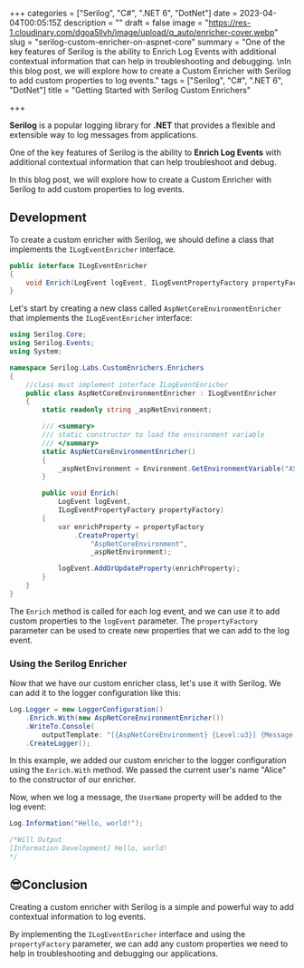 +++
categories = ["Serilog", "C#", ".NET 6", "DotNet"]
date = 2023-04-04T00:05:15Z
description = ""
draft = false
image = "https://res-1.cloudinary.com/dgoa5llvh/image/upload/q_auto/enricher-cover.webp"
slug = "serilog-custom-enricher-on-aspnet-core"
summary = "One of the key features of Serilog is the ability to Enrich Log Events with additional contextual information that can help in troubleshooting and debugging. \nIn this blog post, we will explore how to create a Custom Enricher with Serilog to add custom properties to log events."
tags = ["Serilog", "C#", ".NET 6", "DotNet"]
title = "Getting Started with Serilog Custom Enrichers"

+++


**Serilog** is a popular logging library for **.NET** that provides a flexible and extensible way to log messages from applications.

One of the key features of Serilog is the ability to **Enrich Log Events** with additional contextual information that can help troubleshoot and debug.

In this blog post, we will explore how to create a Custom Enricher with Serilog to add custom properties to log events.

## Development

To create a custom enricher with Serilog, we should define a class that implements the `ILogEventEnricher` interface.

```csharp
public interface ILogEventEnricher
{
    void Enrich(LogEvent logEvent, ILogEventPropertyFactory propertyFactory);
}
```

Let's start by creating a new class called `AspNetCoreEnvironmentEnricher` that implements the `ILogEventEnricher` interface:

```csharp
using Serilog.Core;
using Serilog.Events;
using System;

namespace Serilog.Labs.CustomEnrichers.Enrichers
{
    //class must implement interface ILogEventEnricher
    public class AspNetCoreEnvironmentEnricher : ILogEventEnricher
    {
        static readonly string _aspNetEnvironment;

        /// <summary>
        /// static constructor to load the environment variable
        /// </summary>
        static AspNetCoreEnvironmentEnricher()
        {
            _aspNetEnvironment = Environment.GetEnvironmentVariable("ASPNETCORE_ENVIRONMENT");
        }

        public void Enrich(
        	LogEvent logEvent, 
            ILogEventPropertyFactory propertyFactory)
        {
            var enrichProperty = propertyFactory
            	.CreateProperty(
                	"AspNetCoreEnvironment", 
                    _aspNetEnvironment);

            logEvent.AddOrUpdateProperty(enrichProperty);
        }
    }
}

```

The `Enrich` method is called for each log event, and we can use it to add custom properties to the `logEvent` parameter. The `propertyFactory` parameter can be used to create new properties that we can add to the log event.

### Using the Serilog Enricher

Now that we have our custom enricher class, let's use it with Serilog. We can add it to the logger configuration like this:

```csharp
Log.Logger = new LoggerConfiguration()
    .Enrich.With(new AspNetCoreEnvironmentEnricher())
    .WriteTo.Console(
    	outputTemplate: "[{AspNetCoreEnvironment} {Level:u3}] {Message:lj}{NewLine}{Exception}")
    .CreateLogger();

```

In this example, we added our custom enricher to the logger configuration using the `Enrich.With` method. We passed the current user's name "Alice" to the constructor of our enricher.

Now, when we log a message, the `UserName` property will be added to the log event:

```csharp
Log.Information("Hello, world!");

/*Will Output
[Information Development] Hello, world!
*/
```

## 😎Conclusion

Creating a custom enricher with Serilog is a simple and powerful way to add contextual information to log events.

By implementing the `ILogEventEnricher` interface and using the `propertyFactory` parameter, we can add any custom properties we need to help in troubleshooting and debugging our applications.

